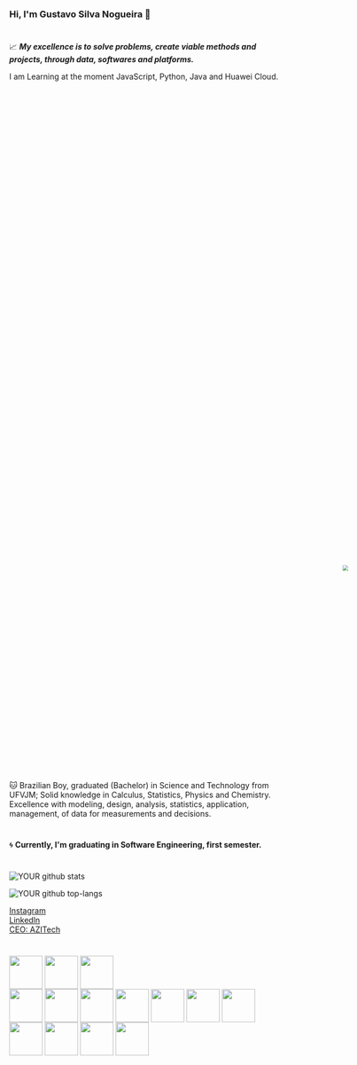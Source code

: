 ### Hi, I'm Gustavo Silva Nogueira 👋
#
:chart_with_upwards_trend: ***My excellence is to solve problems, create viable methods and projects, through data, softwares and platforms.***

I am Learning at the moment JavaScript, Python, Java and Huawei Cloud.
#
<div class="yKRQTQ"><div class="DT3cqg" style="width: 1050px; height: 591.585px;"><div class="LpmlDw" style="transform: scale(0.640244);"><div class="RpZ9dQ" lang="pt-BR" style="width: 1640px; height: 924px;"><div class="vkewZQ"><div class="X0udsg"><div class="tOQZbg" style="background-color: rgb(255, 255, 255);"></div></div></div><div style="position: right; top: 92.4px; left: 92.4px; width: 1455.2px; height: 739.2px;"></div><div class="aP0iDg _8wgmBA" style="width: 350.035px; height: 315.134px; transform: translate(644.983px, 304.433px);"><div class="LnihSA"><div class="X0udsg"><div class="OQp0jg"><div class="xcfBCw J6cDAg"><div class="DvXlvQ" style="width: 350.035px; height: 315.134px; transform: translate(0px, 0px) rotate(0deg);"><div class="jXCxjw"><img class="paNqSg" crossorigin="anonymous" src="https://video-public.canva.com/VAEYaj-XG5A/v/e1c3612cb8.gif" draggable="false"></div></div></div></div></div></div></div></div></div></div><div class="Mckcdw _33eSpQ" style="width: 1050px; height: 591.585px; margin: 0px;"></div></div>

#
#

:cat: Brazilian Boy, graduated (Bachelor) in Science and Technology from UFVJM; Solid knowledge in Calculus, Statistics, Physics and Chemistry. Excellence with modeling, design, analysis, statistics, application, management, of data for measurements and decisions. 

#
:cyclone: **Currently, I'm graduating in Software Engineering, first semester.**
#


![YOUR github stats](https://github-readme-stats.vercel.app/api?username=Gussnogue)

![YOUR github top-langs](https://github-readme-stats.vercel.app/api/top-langs/?username=Gussnogue&layout=compact"/)


<html>
  <head>
  </head>
<div id="widget ">
  <div class="btn-o bg" data-scribe="component:button" style="width: 100%;"><a href="https://www.instagram.com/gussnogue/" class="btn" id="b"><i class="fa fa-instagram ft14"></i><span class="label" id="l">Instagram</span></a></div>
</div>
  
 <html>
  <head>
  </head>
<div id="widget ">
  <div class="btn-o bg" data-scribe="component:button" style="width: 100%;"><a href="https://www.linkedin.com/in/gustavo-silva-nogueira-6077401b9/" class="btn" id="b"><i class="fa fa-linkedln ft14"></i><span class="label" id="l">Linkedln</span></a></div>
</div> 
   
<html>
  <head>
  </head>
<div id="widget ">
  <div class="btn-o bg" data-scribe="component:button" style="width: 100%;"><a href="https://www.instagram.com/azi.tech/" class="btn" id="b"><i class="fa fa-AZITech ft14"></i><span class="label" id="l">CEO: AZITech</span></a></div>
</div>   

 #
  
<div>
  <img src="https://cdn.jsdelivr.net/gh/devicons/devicon/icons/python/python-original-wordmark.svg"align="center" heigth="50" width="60" />
  <img src="https://cdn.jsdelivr.net/gh/devicons/devicon/icons/javascript/javascript-original.svg"align="center" heigth="50" width="60" />
  <img src="https://cdn.jsdelivr.net/gh/devicons/devicon/icons/csharp/csharp-original.svg"align="center" heigth="50" width="60" />
  <div>
  <img src="https://cdn.jsdelivr.net/gh/devicons/devicon/icons/mysql/mysql-original-wordmark.svg"align="center" heigth="50" width="60" />
  <img src="https://cdn.jsdelivr.net/gh/devicons/devicon/icons/anaconda/anaconda-original-wordmark.svg"align="center" heigth="50" width="60" />
  <img src="https://cdn.jsdelivr.net/gh/devicons/devicon/icons/django/django-plain-wordmark.svg"align="center" heigth="50" width="60" />
  <img src="https://cdn.jsdelivr.net/gh/devicons/devicon/icons/graphql/graphql-plain-wordmark.svg"align="center" heigth="50" width="60" />
  <img src="https://cdn.jsdelivr.net/gh/devicons/devicon/icons/minitab/minitab-original.svg"align="center" heigth="50" width="60" />
  <img src="https://cdn.jsdelivr.net/gh/devicons/devicon/icons/java/java-original-wordmark.svg"align="center" heigth="50" width="60" />
  <img src="https://cdn.jsdelivr.net/gh/devicons/devicon/icons/google/google-original.svg"align="center" heigth="50" width="60" />
  <img src="https://cdn.jsdelivr.net/gh/devicons/devicon/icons/figma/figma-original.svg"align="center" heigth="50" width="60" />
  <img src="https://cdn.jsdelivr.net/gh/devicons/devicon/icons/illustrator/illustrator-plain.svg"align="center" heigth="50" width="60" />
  <img src="https://cdn.jsdelivr.net/gh/devicons/devicon/icons/photoshop/photoshop-plain.svg"align="center" heigth="50" width="60" />
  <img src="https://cdn.jsdelivr.net/gh/devicons/devicon/icons/html5/html5-original-wordmark.svg"align="center" heigth="50" width="60" />
    </div>











